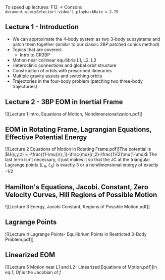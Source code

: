 To speed up lectures:
F12 -> Console:
`document.querySelector('video').playbackRate = 2.75`
## Lecture 1 - Introduction
- We can approximate the 4-body system as two 3-body subsystems and patch them together (similar to our classic 2BP patched conics method)
- Topics that are covered:
	- Intro to CR3BP
- Motion near collinear equilibria L1, L2, L3
- Heteroclinic connections and global orbit structure
- Construction of orbits with prescribed itineraries
- Multiple gravity assists and switching orbits
- Trajectories in the four-body problem (patching two three-body trajectories)

## Lecture 2 - 3BP EOM in Inertial Frame
![[Lecture 1 Intro, Equations of Motion, Nondimensionalization.pdf]]

## EOM in Rotating Frame, Lagrangian Equations, Effective Potential Energy
![[Lecture 2 Equations of Motion in Rotating Frame.pdf]]The potential is
$U(x,y,z) = -\frac{(1-\mu)}{r_1}-\frac{mu}{r_2}-\frac{1}{2}\mu(1-\mu)$ 
The last term isn't necessary, it just makes it so that the JC at the triangular Lagrange points ($L_4$, $L_5$) is exactly 3 or a nondimensional energy of exactly -1/2

## Hamilton's Equations, Jacobi. Constant, Zero Velocity Curves, Hill Regions of Possible Motion
![[Lecture 3 Energy, Jacobi Constant, Regions of Possible Motion.pdf]]
## Lagrange Points
![[Lecture 4 Lagrange Points- Equilibrium Points in Restricted 3-Body Problem.pdf]]
## Linearized EOM
![[Lecture 5 Motion near L1 and L2- Linearized Equations of Motion.pdf]]In eq 1, $Df$ is the Jacobian of $f$
